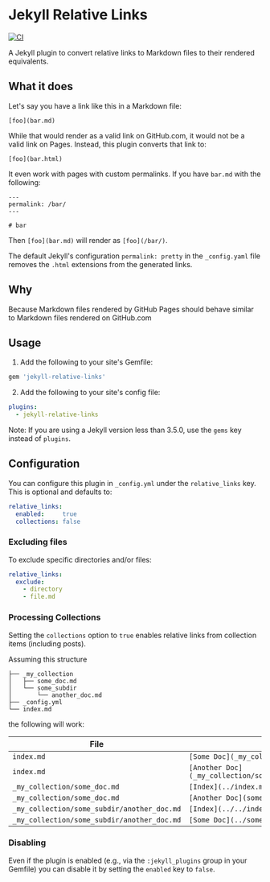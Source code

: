 # Jekyll Relative Links

[![CI](https://github.com/benbalter/jekyll-relative-links/actions/workflows/ci.yml/badge.svg)](https://github.com/benbalter/jekyll-relative-links/actions/workflows/ci.yml)

A Jekyll plugin to convert relative links to Markdown files to their rendered equivalents.

## What it does

Let's say you have a link like this in a Markdown file:

```
[foo](bar.md)
```

While that would render as a valid link on GitHub.com, it would not be a valid link on Pages. Instead, this plugin converts that link to:

```
[foo](bar.html)
```

It even work with pages with custom permalinks. If you have `bar.md` with the following:

```
---
permalink: /bar/
---

# bar
```

Then `[foo](bar.md)` will render as `[foo](/bar/)`.

The default Jekyll's configuration `permalink: pretty` in the `_config.yaml`
file removes the `.html` extensions from the generated links.

## Why

Because Markdown files rendered by GitHub Pages should behave similar to Markdown files rendered on GitHub.com

## Usage

1. Add the following to your site's Gemfile:

  ```ruby
  gem 'jekyll-relative-links'
  ```

2. Add the following to your site's config file:

  ```yml
  plugins:
    - jekyll-relative-links
  ```
  Note: If you are using a Jekyll version less than 3.5.0, use the `gems` key instead of `plugins`.

## Configuration

You can configure this plugin in `_config.yml` under the `relative_links` key. This is optional and defaults to:

```yml
relative_links:
  enabled:     true
  collections: false
```

### Excluding files

To exclude specific directories and/or files:

```yml
relative_links:
  exclude:
    - directory
    - file.md
```

### Processing Collections

Setting the `collections` option to `true` enables relative links from collection items (including posts).

Assuming this structure

~~~
├── _my_collection
│   ├── some_doc.md
│   └── some_subdir
│       └── another_doc.md
├── _config.yml
└── index.md
~~~

the following will work:

File | Link
-|-
`index.md` | `[Some Doc](_my_collection/some_doc.md)`
`index.md` | `[Another Doc](_my_collection/some_subdir/another_doc.md)`
`_my_collection/some_doc.md` | `[Index](../index.md)`
`_my_collection/some_doc.md` | `[Another Doc](some_subdir/another_doc.md)`
`_my_collection/some_subdir/another_doc.md` | `[Index](../../index.md)`
`_my_collection/some_subdir/another_doc.md` | `[Some Doc](../some_doc.md)`


### Disabling

Even if the plugin is enabled (e.g., via the `:jekyll_plugins` group in your Gemfile) you can disable it by setting the `enabled` key to `false`.
